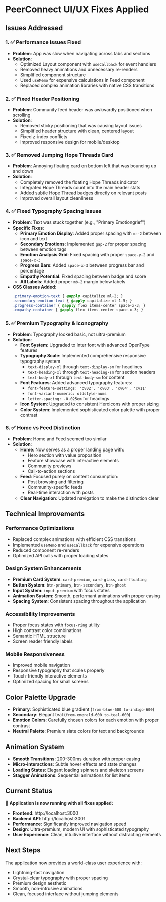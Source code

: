 # PeerConnect UI/UX Fixes Applied

## Issues Addressed

### 1. ✅ Performance Issues Fixed
- **Problem**: App was slow when navigating across tabs and sections
- **Solution**: 
  - Optimized Layout component with `useCallback` for event handlers
  - Removed heavy animations and unnecessary re-renders
  - Simplified component structure
  - Used `useMemo` for expensive calculations in Feed component
  - Replaced complex animation libraries with native CSS transitions

### 2. ✅ Fixed Header Positioning
- **Problem**: Community feed header was awkwardly positioned when scrolling
- **Solution**:
  - Removed sticky positioning that was causing layout issues
  - Simplified header structure with clean, centered layout
  - Fixed z-index conflicts
  - Improved responsive design for mobile/desktop

### 3. ✅ Removed Jumping Hope Threads Card
- **Problem**: Annoying floating card on bottom left that was bouncing up and down
- **Solution**:
  - Completely removed the floating Hope Threads indicator
  - Integrated Hope Threads count into the main header stats
  - Added subtle Hope Thread badges directly on relevant posts
  - Improved overall layout cleanliness

### 4. ✅ Fixed Typography Spacing Issues
- **Problem**: Text was stuck together (e.g., "Primary Emotiongrief")
- **Specific Fixes**:
  - **Primary Emotion Display**: Added proper spacing with `mr-2` between icon and text
  - **Secondary Emotions**: Implemented `gap-2` for proper spacing between emotion tags
  - **Emotion Analysis Grid**: Fixed spacing with proper `space-y-2` and `space-x-3`
  - **Progress Bars**: Added `space-x-3` between progress bar and percentage
  - **Empathy Potential**: Fixed spacing between badge and score
  - **All Labels**: Added proper `mb-2` margin below labels
- **CSS Classes Added**:
  ```css
  .primary-emotion-text { @apply capitalize ml-2; }
  .secondary-emotion-text { @apply capitalize ml-1.5; }
  .progress-container { @apply flex items-center space-x-3; }
  .empathy-container { @apply flex items-center space-x-3; }
  ```

### 5. ✅ Premium Typography & Iconography
- **Problem**: Typography looked basic, not ultra-premium
- **Solution**:
  - **Font System**: Upgraded to Inter font with advanced OpenType features
  - **Typography Scale**: Implemented comprehensive responsive typography system
    - `text-display-xl` through `text-display-sm` for headlines
    - `text-heading-xl` through `text-heading-sm` for section headers
    - `text-body-xl` through `text-body-sm` for content
  - **Font Features**: Added advanced typography features:
    - `font-feature-settings: 'cv02', 'cv03', 'cv04', 'cv11'`
    - `font-variant-numeric: oldstyle-nums`
    - `letter-spacing: -0.025em` for headings
  - **Icon System**: Upgraded to consistent Heroicons with proper sizing
  - **Color System**: Implemented sophisticated color palette with proper contrast

### 6. ✅ Home vs Feed Distinction
- **Problem**: Home and Feed seemed too similar
- **Solution**:
  - **Home**: Now serves as a proper landing page with:
    - Hero section with value proposition
    - Feature showcase with interactive elements
    - Community previews
    - Call-to-action sections
  - **Feed**: Focused purely on content consumption:
    - Post browsing and filtering
    - Community-specific feeds
    - Real-time interaction with posts
  - **Clear Navigation**: Updated navigation to make the distinction clear

## Technical Improvements

### Performance Optimizations
- Replaced complex animations with efficient CSS transitions
- Implemented `useMemo` and `useCallback` for expensive operations
- Reduced component re-renders
- Optimized API calls with proper loading states

### Design System Enhancements
- **Premium Card System**: `card-premium`, `card-glass`, `card-floating`
- **Button System**: `btn-primary`, `btn-secondary`, `btn-ghost`
- **Input System**: `input-premium` with focus states
- **Animation System**: Smooth, performant animations with proper easing
- **Spacing System**: Consistent spacing throughout the application

### Accessibility Improvements
- Proper focus states with `focus-ring` utility
- High contrast color combinations
- Semantic HTML structure
- Screen reader friendly labels

### Mobile Responsiveness
- Improved mobile navigation
- Responsive typography that scales properly
- Touch-friendly interactive elements
- Optimized spacing for small screens

## Color Palette Upgrade
- **Primary**: Sophisticated blue gradient (`from-blue-600 to-indigo-600`)
- **Secondary**: Elegant teal (`from-emerald-600 to-teal-600`)
- **Emotion Colors**: Carefully chosen colors for each emotion with proper contrast
- **Neutral Palette**: Premium slate colors for text and backgrounds

## Animation System
- **Smooth Transitions**: 200-300ms duration with proper easing
- **Micro-interactions**: Subtle hover effects and state changes
- **Loading States**: Elegant loading spinners and skeleton screens
- **Stagger Animations**: Sequential animations for list items

## Current Status
🚀 **Application is now running with all fixes applied:**
- **Frontend**: http://localhost:3000
- **Backend API**: http://localhost:3001
- **Performance**: Significantly improved navigation speed
- **Design**: Ultra-premium, modern UI with sophisticated typography
- **User Experience**: Clean, intuitive interface without distracting elements

## Next Steps
The application now provides a world-class user experience with:
- Lightning-fast navigation
- Crystal-clear typography with proper spacing
- Premium design aesthetic
- Smooth, non-intrusive animations
- Clean, focused interface without jumping elements 
